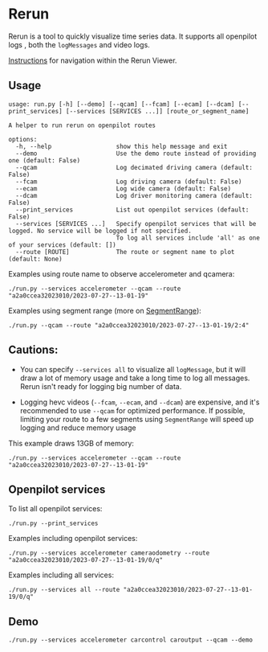 # Rerun
Rerun is a tool to quickly visualize time series data. It supports all openpilot logs , both the `logMessages` and video logs.

[Instructions](https://rerun.io/docs/reference/viewer/overview) for navigation within the Rerun Viewer.

## Usage
```
usage: run.py [-h] [--demo] [--qcam] [--fcam] [--ecam] [--dcam] [--print_services] [--services [SERVICES ...]] [route_or_segment_name]

A helper to run rerun on openpilot routes

options:
  -h, --help                  show this help message and exit
  --demo                      Use the demo route instead of providing one (default: False)
  --qcam                      Log decimated driving camera (default: False)
  --fcam                      Log driving camera (default: False)
  --ecam                      Log wide camera (default: False)
  --dcam                      Log driver monitoring camera (default: False)
  --print_services            List out openpilot services (default: False)
  --services [SERVICES ...]   Specify openpilot services that will be logged. No service will be logged if not specified.
                              To log all services include 'all' as one of your services (default: [])
  --route [ROUTE]             The route or segment name to plot (default: None)
```

Examples using route name to observe accelerometer and qcamera:

`./run.py --services accelerometer --qcam --route "a2a0ccea32023010/2023-07-27--13-01-19"`

Examples using segment range (more on [SegmentRange](https://github.com/commaai/openpilot/tree/master/tools/lib)):

`./run.py --qcam --route "a2a0ccea32023010/2023-07-27--13-01-19/2:4"`

## Cautions:
- You can specify `--services all` to visualize all `logMessage`, but it will draw a lot of memory usage and take a long time to log all messages. Rerun isn't ready for logging big number of data.

- Logging hevc videos (`--fcam`, `--ecam`, and `--dcam`)  are expensive, and it's recommended to use `--qcam` for optimized performance. If possible, limiting your route to a few segments using `SegmentRange` will speed up logging and reduce memory usage

This example draws 13GB of memory:

`./run.py --services accelerometer --qcam --route "a2a0ccea32023010/2023-07-27--13-01-19"`


## Openpilot services
To list all openpilot services:

`./run.py --print_services`

Examples including openpilot services:

`./run.py --services accelerometer cameraodometry --route "a2a0ccea32023010/2023-07-27--13-01-19/0/q"`

Examples including all services:

`./run.py --services all --route "a2a0ccea32023010/2023-07-27--13-01-19/0/q"`

## Demo
`./run.py --services accelerometer carcontrol caroutput --qcam --demo`
